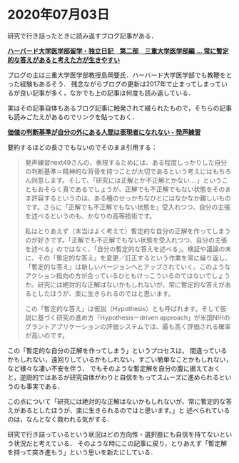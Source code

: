 # 2020年07月03日 



研究で行き詰ったときに読み返すブログ記事がある．


**[ハーバード大学医学部留学・独立日記　第二部　三重大学医学部編 ... 常に暫定的な答えがあると考えた方が生きやすい](http://harvardmedblog.blog90.fc2.com/blog-entry-314.html)**


ブログの主は三重大学医学部教授島岡要氏．ハーバード大学医学部でも教鞭をとった経験もあるそう．
残念ながらブログの更新は2017年で止まってしまっているが良い記事が多く，なかでも上の記事は何度も読み返している．


実はその記事自体もあるブログ記事に触発されて綴られたもので，そちらの記事も読みごたえがあるのでリンクを貼っておく．

**[価値の判断基準が自分の外にある人間は表現者になれない - 発声練習](http://next49.hatenadiary.jp/entry/20090222/p2)**


要約するほどの長さでもないのでそのまま引用する：

> 発声練習next49さんの、表現するためには、ある程度しっかりした自分の判断基準＝精神的な背骨を持つことが大切であるという考えにはもちろん同意します。そして、「研究には正解とか不正解とかない....」ということもおそらく真であるでしょうが、正解でも不正解でもない状態をそのまま許容するというのは、ある種のせっかちなひとにはなかなか難しいものです。さらに「正解でも不正解でもない状態を」受入れつつ、自分の主張を述べるというのも、かなりの高等技術です。
>
>私はとりあえず（本当はよく考えて）暫定的な自分の正解を作ってしまうのが好きです。「正解でも不正解でもない状態を受入れつつ、自分の主張を述べる」のではなく、「自分の暫定的な答えを述べる」。検証や議論の末に、その「暫定的な答え」を変更／訂正するという作業を常に繰り返し、「暫定的な答え」は新しいバージョンへとアップされていく。このようなアクション指向の方が合っているひともけっこういるのではないでしょうか。研究には絶対的な正解はないかもしれないが、常に暫定的な答えがあるとしたほうが、楽に生きられるのではと思います。
>
>この「暫定的な答え」は仮説（Hypothesis）とも呼ばれます。そして仮説に基づく研究の進め方「Hypothesisーdriven approach」が米国NIHのグラントアプリケーションの評価システムでは、最も高く評価される確率が高いのです。



この「暫定的な自分の正解を作ってしまう」というプロセスは，
間違っているかもしれない，遠回りしているかもしれない，すごい簡単なことかもしれない，など様々な凄い不安を伴う．
でもそのような暫定解を自分の腹に据えておくと，逆説的ではあるが研究自体がわりと自信をもってスムーズに進められるというのも事実である．


この点について「研究には絶対的な正解はないかもしれないが、常に暫定的な答えがあるとしたほうが、楽に生きられるのではと思います。」と
述べられているのは，なんとなく救われる気がする．



研究で行き詰っているという状況はどの方向性・選択肢にも自信を持てないという状況だと考えている．
そのような時にこの記事に戻り，とりあえず「暫定解を持って突き進もう」という思いを新たにしている．